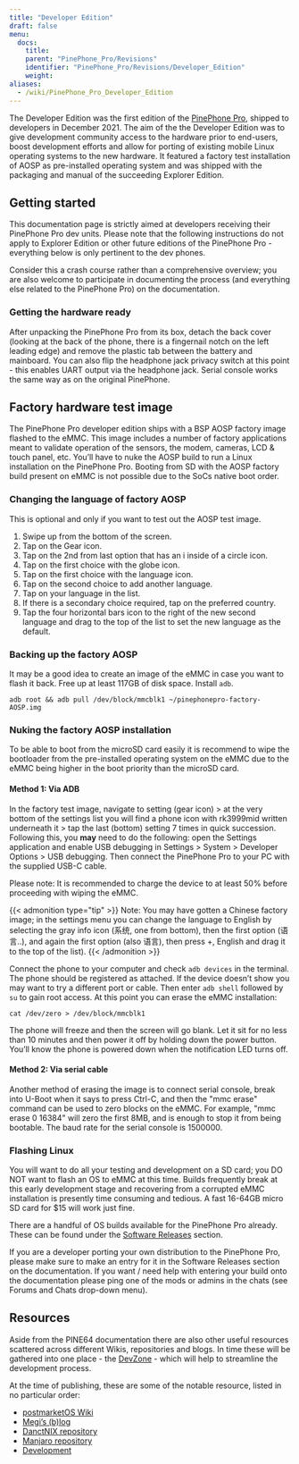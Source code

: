```yaml
---
title: "Developer Edition"
draft: false
menu:
  docs:
    title:
    parent: "PinePhone_Pro/Revisions"
    identifier: "PinePhone_Pro/Revisions/Developer_Edition"
    weight:
aliases:
  - /wiki/PinePhone_Pro_Developer_Edition
---
```


The Developer Edition was the first edition of the [PinePhone Pro](/documentation/PinePhone_Pro), shipped to developers in December 2021. The aim of the the Developer Edition was to give development community access to the hardware prior to end-users, boost development efforts and allow for porting of existing mobile Linux operating systems to the new hardware. It featured a factory test installation of AOSP as pre-installed operating system and was shipped with the packaging and manual of the succeeding Explorer Edition.

## Getting started

This documentation page is strictly aimed at developers receiving their PinePhone Pro dev units. Please note that the following instructions do not apply to Explorer Edition or other future editions of the PinePhone Pro - everything below is only pertinent to the dev phones.

Consider this a crash course rather than a comprehensive overview; you are also welcome to participate in documenting the process (and everything else related to the PinePhone Pro) on the documentation.

### Getting the hardware ready

After unpacking the PinePhone Pro from its box, detach the back cover (looking at the back of the phone, there is a fingernail notch on the left leading edge) and remove the plastic tab between the battery and mainboard. You can also flip the headphone jack privacy switch at this point - this enables UART output via the headphone jack. Serial console works the same way as on the original PinePhone.

## Factory hardware test image

The PinePhone Pro developer edition ships with a BSP AOSP factory image flashed to the eMMC. This image includes a number of factory applications meant to validate operation of the sensors, the modem, cameras, LCD & touch panel, etc. You’ll have to nuke the AOSP build to run a Linux installation on the PinePhone Pro. Booting from SD with the AOSP factory build present on eMMC is not possible due to the SoCs native boot order.

### Changing the language of factory AOSP

This is optional and only if you want to test out the AOSP test image.

1. Swipe up from the bottom of the screen.
2. Tap on the Gear icon.
3. Tap on the 2nd from last option that has an i inside of a circle icon.
4. Tap on the first choice with the globe icon.
5. Tap on the first choice with the language icon.
6. Tap on the second choice to add another language.
7. Tap on your language in the list.
8. If there is a secondary choice required, tap on the preferred country.
9. Tap the four horizontal bars icon to the right of the new second language and drag to the top of the list to set the new language as the default.

### Backing up the factory AOSP

It may be a good idea to create an image of the eMMC in case you want to flash it back. Free up at least 117GB of disk space. Install `adb`.

`adb root && adb pull /dev/block/mmcblk1 ~/pinephonepro-factory-AOSP.img`

### Nuking the factory AOSP installation

To be able to boot from the microSD card easily it is recommend to wipe the bootloader from the pre-installed operating system on the eMMC due to the eMMC being higher in the boot priority than the microSD card.

#### Method 1: Via ADB

In the factory test image, navigate to setting (gear icon) > at the very bottom of the settings list you will find a phone icon with rk3999mid written underneath it > tap the last (bottom) setting 7 times in quick succession. Following this, you **may** need to do the following: open the Settings application and enable USB debugging in Settings > System > Developer Options > USB debugging. Then connect the PinePhone Pro to your PC with the supplied USB-C cable.

Please note: It is recommended to charge the device to at least 50% before proceeding with wiping the eMMC.

{{< admonition type="tip" >}}
Note: You may have gotten a Chinese factory image; in the settings menu you can change the language to English by selecting the gray info icon (系统, one from bottom), then the first option (语言..), and again the first option (also 语言), then press +, English and drag it to the top of the list).
{{< /admonition >}}

Connect the phone to your computer and check `adb devices` in the terminal. The phone should be registered as attached. If the device doesn’t show you may want to try a different port or cable. Then enter `adb shell` followed by `su` to gain root access. At this point you can erase the eMMC installation:

`cat /dev/zero > /dev/block/mmcblk1`

The phone will freeze and then the screen will go blank. Let it sit for no less than 10 minutes and then power it off by holding down the power button. You’ll know the phone is powered down when the notification LED turns off.

#### Method 2: Via serial cable

Another method of erasing the image is to connect serial console, break into U-Boot when it says to press Ctrl-C, and then the "mmc erase" command can be used to zero blocks on the eMMC. For example, "mmc erase 0 16384" will zero the first 8MB, and is enough to stop it from being bootable. The baud rate for the serial console is 1500000.

### Flashing Linux

You will want to do all your testing and development on a SD card; you DO NOT want to flash an OS to eMMC at this time. Builds frequently break at this early development stage and recovering from a corrupted eMMC installation is presently time consuming and tedious. A fast 16-64GB micro SD card for $15 will work just fine.

There are a handful of OS builds available for the PinePhone Pro already. These can be found under the [Software Releases](/documentation/PinePhone_Pro/Software/Releases) section.

If you are a developer porting your own distribution to the PinePhone Pro, please make sure to make an entry for it in the Software Releases section on the documentation. If you want / need help with entering your build onto the documentation please ping one of the mods or admins in the chats (see Forums and Chats drop-down menu).

## Resources

Aside from the PINE64 documentation there are also other useful resources scattered across different Wikis, repositories and blogs. In time these will be gathered into one place - the [DevZone](https://gitlab.com/mobian1/devices/eg25-manager/-/merge_requests/41#note_744117720) - which will help to streamline the development process.

At the time of publishing, these are some of the notable resource, listed in no particular order:

* [postmarketOS Wiki](https://wiki.postmarketos.org/wiki/PINE64_PinePhone_Pro_(pine64-pinephonepro))
* [Megi’s (b)log](https://xnux.eu/log/)
* [DanctNIX repository](https://github.com/dreemurrs-embedded/Pine64-Arch/)
* [Manjaro repository](https://github.com/manjaro-pinephone)
* [Development](/documentation/PinePhone_Pro/Various/Development)
